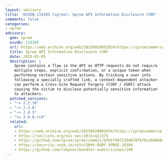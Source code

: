 ```yaml
---
layout: advisory
title: 'OSVDB-119205 (spree): Spree API Information Disclosure CSRF'
comments: false
categories:
- spree
advisory:
  gem: spree
  osvdb: 119205
  url: https://web.archive.org/web/20150920092934/https://spreecommerce.com/blog/security-updates-2015-3-3
  title: Spree API Information Disclosure CSRF
  date: 2015-03-05
  description: |
    Spree contains a flaw in the API as HTTP requests do not require
    multiple steps, explicit confirmation, or a unique token when
    performing certain sensitive actions. By tricking a user into
    following a specially crafted link, a context-dependent attacker
    can perform a Cross-Site Request Forgery (CSRF / XSRF) attack
    causing the victim to disclose potentially sensitive information
    to attackers.
  patched_versions:
  - "~> 2.2.10"
  - "~> 2.3.8"
  - "~> 2.4.5"
  - ">= 3.0.0.rc4"
  related:
    url:
    - https://web.archive.org/web/20150920092934/https://spreecommerce.com/blog/security-updates-2015-3-3
    - https://seclists.org/oss-sec/2015/q3/275
    - https://github.com/spree/spree/commit/bfb5f907219d6f8f879ca940882befe89b58a1a4
    - https://security.snyk.io/vuln/SNYK-RUBY-SPREE-20360
    - https://github.com/rubysec/bundler-audit/issues/106
---
```

